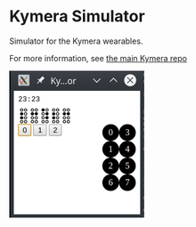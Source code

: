 Kymera Simulator
================
Simulator for the Kymera wearables.

For more information, see [the main Kymera repo][About]

[About]: https://gitlab.com/chameleoid/kymera/about
[Kymera Website]: https://kymera.tech

![](./screenshots/simulator.png)
